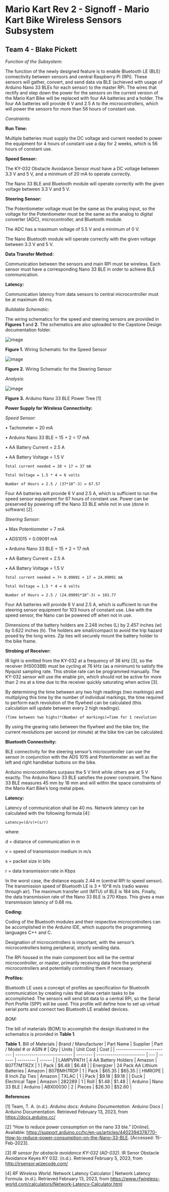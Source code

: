 # Mario Kart Rev 2 - Signoff - Mario Kart Bike Wireless Sensors Subsystem 
## Team 4 - Blake Pickett ##

_Function of the Subsystem:_

The function of the newly designed feature is to enable Bluetooth LE (BLE) connectivity between sensors and central Raspberry Pi (RPi). These sensors will gather, convert, and send data via BLE (achieved with usage of Arduino Nano 33 BLEs for each sensor) to the master RPi. The wires that rectify and step down the power for the sensors on the current version of the Mario Kart Bike will be replaced with four AA batteries and a holder. The four AA batteries will provide 6 V and 2.5 A to the microcontrollers, which will power the sensors for more than 56 hours of constant use. 

_Constraints:_ 

**Run Time:**

Multiple batteries must supply the DC voltage and current needed to power the equipment for 4 hours of constant use a day for 2 weeks, which is 56 hours of constant use. 

**Speed Sensor:** 

The KY-032 Obstacle Avoidance Sensor must have a DC voltage between 3.3 V and 5 V, and a minimum of 20 mA to operate correctly.

The Nano 33 BLE and Bluetooth module will operate correctly with the given voltage between 3.3 V and 5 V.  

**Steering Sensor:** 

The Potentiometer voltage must be the same as the analog input, so the voltage for the Potentiometer must be the same as the analog to digital converter (ADC), microcontroller, and Bluetooth module. 

The ADC has a maximum voltage of 5.5 V and a minimum of 0 V.

The Nano Bluetooth module will operate correctly with the given voltage between 3.3 V and 5 V. 

**Data Transfer Method:**

Communication between the sensors and main RPi must be wireless. Each sensor must have a corresponding Nano 33 BLE in order to achieve BLE communication.

**Latency:**

Communication latency from data sensors to central microcontroller must be at maximum 40 ms.

_Buildable Schematic:_     

The wiring schematics for the speed and steering sensors are provided in **Figures 1** and **2**. The schematics are also uploaded to the Capstone Design documentation folder. 

![image](https://user-images.githubusercontent.com/113309616/218930969-79863e76-202c-45ea-bd29-552a370f5abd.png)

**Figure 1.** Wiring Schematic for the Speed Sensor

![image](https://user-images.githubusercontent.com/113309616/218931396-555b307a-fba6-47bb-8983-94de4feb5987.png)

**Figure 2.** Wiring Schematic for the Steering Sensor

_Analysis:_ 

![image](https://user-images.githubusercontent.com/113309616/218646430-f175fa4a-9542-4cb2-b9a1-f2d0cc75ad1e.png)

**Figure 3.** Arduino Nano 33 BLE Power Tree [1]

**Power Supply for Wireless Connectivity:** 

_Speed Sensor:_

•	Tachometer = 20 mA

•	Arduino Nano 33 BLE = 15 + 2 = 17 mA

•	AA Battery Current = 2.5 A

•	AA Battery Voltage = 1.5 V

	Total current needed = 20 + 17 = 37 mA

	Total Voltage = 1.5 * 4 = 6 volts 

	Number of Hours = 2.5 / (37*10^-3) = 67.57

Four AA batteries will provide 6 V and 2.5 A, which is sufficient to run the speed sensor equipment for 67 hours of constant use. Power can be preserved by powering off the Nano 33 BLE while not in use (done in software) [2].

_Steering Sensor:_

•	Max Potentiometer = 7 mA

•	ADS1015 = 0.09091 mA 

•	Arduino Nano 33 BLE = 15 + 2 = 17 mA

•	AA Battery Current = 2.5 A

•	AA Battery Voltage = 1.5 V

	Total current needed = 7+ 0.09091 + 17 = 24.09091 mA

	Total Voltage = 1.5 * 4 = 6 volts 

	Number of Hours = 2.5 / (24.09091*10^-3) = 103.77 

Four AA batteries will provide 6 V and 2.5 A, which is sufficient to run the steering sensor equipment for 103 hours of constant use. Like with the speed sensor, the Nano can be powered off when not in use.

Dimensions of the battery holders are 2.248 inches (L) by 2.457 inches (w) by 0.622 inches (h). The holders are small/compact to avoid the trip hazard posed by the long wires. Zip ties will securely mount the battery holder to the bike frame.

**Strobing of Receiver:** 

IR light is emitted from the KY-032 at a frequency of 38 kHz [3], so the receiver (HS0038B) must be cycling at 76 kHz (as a minimum) to satisfy the Nyquist sampling rate. This strobe rate can be programmed manually.  The KY-032 sensor will use the enable pin, which should not be active for more than 2 ms at a time due to the receiver quickly saturating when active [3].

By determining the time between any two high readings (two markings) and multiplying this time by the number of individual markings, the time required to perform each revolution of the flywheel can be calculated (this calculation will update between every 2 high readings). 

	(Time between two highs)*(Number of markings)=Time for 1 revolution

By using the gearing ratio between the flywheel and the bike tire, the current revolutions per second (or minute) at the bike tire can be calculated. 

**Bluetooth Connectivity:**

BLE connectivity for the steering sensor’s microcontroller can use the sensor in conjunction with the ADS 1015 and Potentiometer as well as the left and right handlebar buttons on the bike. 

Arduino microcontrollers surpass the 5 V limit while others are at 5 V exactly. The Arduino Nano 33 BLE satisfies the power constraint. The Nano 33 BLE measures 45 mm by 18 mm and will within the space constraints of the Mario Kart Bike’s long metal pipes.  

**Latency:**

Latency of communication shall be 40 ms. Network latency can be calculated with the following formula [4]:

	Latency=(d/v)+(s/r)

where:

d = distance of communication in m

v = speed of transmission medium in m/s

s = packet size in bits

r = data transmission rate in Kbps

In the worst case, the distance equals 2.44 m (central RPi to speed sensor). The transmission speed of Bluetooth LE is 3 * 10^8 m/s (radio waves through air). The maximum transfer unit (MTU) of BLE is 184 bits. Finally, the data transmission rate of the Nano 33 BLE is 270 Kbps. This gives a max transmission latency of 0.68 ms.

**Coding:**

Coding of the Bluetooth modules and their respective microcontrollers can be accomplished in the Arduino IDE, which supports the programming languages C++ and C. 

Designation of microcontrollers is important, with the sensor’s microcontrollers being peripheral, strictly sending data. 

The RPi housed in the main component box will be the central microcontroller, or master, primarily receiving data from the peripheral microcontrollers and potentially controlling them if necessary.

**Profiles:**

Bluetooth LE uses a concept of profiles as specification for Bluetooth communication by creating rules that allow certain tasks to be accomplished. The sensors will send bit data to a central RPi, so the Serial Port Profile (SPP) will be used. This profile will define how to set up virtual serial ports and connect two Bluetooth LE enabled devices. 

_BOM:_ 

The bill of materials (BOM) to accomplish the design illustrated in the schematics is provided in **Table 1**. 

**Table 1.** Bill of Materials
| Brand / Manufacturer       | Part Name                    | Supplier | Part / Model # or ASIN # | Qty | Units  | Unit Cost | Cost   |
| -------------------------- | ---------------------------- | -------- | ------------------------ | --- | ------ | --------- | ------ |
| LAMPVPATH                  | 4 AA Battery Holders         | Amazon   | B07T7MTRZX               | 1   | Pack   | $6.48     | $6.48  |
| Energizer                  | 24 Pack AA Lithium Batteries | Amazon   | B07BMH7RDP               | 1   | Pack   | $65.35    | $65.35 |
| HMROPE                     | 8 Inch Zip Ties              | Amazon   | TXLAC                    | 1   | Pack   | $9.18     | $9.18  |
| Duck                       | Electrical Tape              | Amazon   | 282289                   | 1   | Roll   | $1.48     | $1.48  |
| Arduino                    | Nano 33 BLE                  | Arduino  | ABX00030                 | 2   | Pieces | $26.30    | $52.60 |

**References** 

[1] Team, T. A. (n.d.). _Arduino docs: Arduino Documentation._ Arduino Docs | Arduino Documentation. Retrieved February 13, 2023, from https://docs.arduino.cc/ 

[2] “How to reduce power consumption on the nano 33 ble.” [Online]. Available: https://support.arduino.cc/hc/en-us/articles/4402394378770-How-to-reduce-power-consumption-on-the-Nano-33-BLE. [Accessed: 15-Feb-2023].  

[3]	_IR sensor for obstacle avoidance KY-032 (AD-032)_. IR Senor Obstacle Avoidance Keyes KY 032. (n.d.). Retrieved February 5, 2023, from http://irsensor.wizecode.com/

[4] _RF Wireless World._ Network Latency Calculator | Network Latency Formula. (n.d.). Retrieved February 13, 2023, from https://www.rfwireless-world.com/calculators/Network-Latency-Calculator.html 
